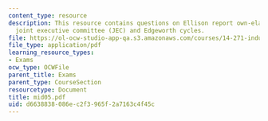 ```yaml
---
content_type: resource
description: This resource contains questions on Ellison report own-elasticities,
  joint executive committee (JEC) and Edgeworth cycles.
file: https://ol-ocw-studio-app-qa.s3.amazonaws.com/courses/14-271-industrial-organization-i-fall-2005/d6638838086ec2f3965f2a7163c4f45c_mid05.pdf
file_type: application/pdf
learning_resource_types:
- Exams
ocw_type: OCWFile
parent_title: Exams
parent_type: CourseSection
resourcetype: Document
title: mid05.pdf
uid: d6638838-086e-c2f3-965f-2a7163c4f45c
---
```

